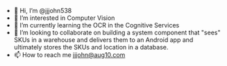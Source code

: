 - 👋 Hi, I’m @jjjohn538
- 👀 I’m interested in Computer Vision
- 🌱 I’m currently learning the OCR in the Cognitive Services
- 💞️ I’m looking to collaborate on building a system component that "sees" SKUs in a warehouse and delivers them to an Android app and ultimately stores the SKUs and location in a database.
- 📫 How to reach me jjjohn@aug10.com

<!---
jjjohn538/jjjohn538 is a ✨ special ✨ repository because its `README.md` (this file) appears on your GitHub profile.
You can click the Preview link to take a look at your changes.
--->
